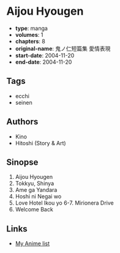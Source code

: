 # Aijou Hyougen

-   **type**: manga
-   **volumes**: 1
-   **chapters**: 8
-   **original-name**: 鬼ノ仁短篇集 愛情表現
-   **start-date**: 2004-11-20
-   **end-date**: 2004-11-20

## Tags

-   ecchi
-   seinen

## Authors

-   Kino
-   Hitoshi (Story & Art)

## Sinopse

1. Aijou Hyougen
2. Tokkyu, Shinya
3. Ame ga Yandara
4. Hoshi ni Negai wo
5. Love Hotel Ikou yo
   6-7. Mirionera Drive
6. Welcome Back

## Links

-   [My Anime list](https://myanimelist.net/manga/69947/Aijou_Hyougen)
